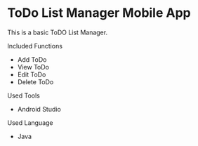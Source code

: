 <h1>ToDo List Manager Mobile App</h1>
This is a basic ToDO List Manager.

Included Functions
- Add ToDo
- View ToDo
- Edit ToDo
- Delete ToDo

Used Tools
- Android Studio

Used Language
- Java
